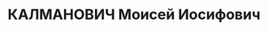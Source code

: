 ---
title: КАЛМАНОВИЧ Моисей Иосифович
description: "Род. в 1888, Енисейская губ., Канский уезд, с. Рыбинское, еврей, обр.:\
  \ неполное среднее, член ВКП(б). Проживал: Москва, ул. Герцена, д. 47, кв. 55. Нарком\
  \ зерновых и животноводческих совхозов СССР. \n  Арестован 11.06.1937. Обв. в вредительстве,\
  \ терроризме и к.-р. деятельности. Приговор: ВК ВС СССР, 27.11.1937 – ВМН. Расстрелян\
  \ 27.11.1937, г.Москва. \n  Реабилитирован ВК ВС СССР 19.05.1956"
---
